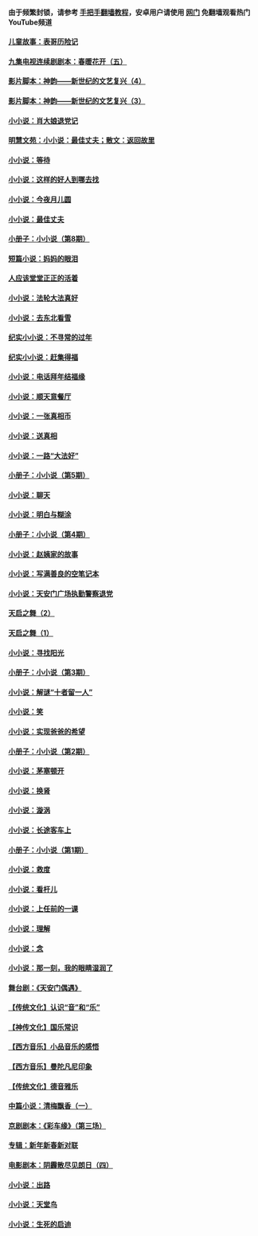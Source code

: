 #### 由于频繁封锁，请参考 [手把手翻墙教程](https://github.com/gfw-breaker/guides/wiki/)，安卓用户请使用 [网门](https://github.com/gfw-breaker/nogfw/blob/master/dl.md?t=07061600) 免翻墙观看热门YouTube频道 

#### [儿童故事：表哥历险记](../pages/328/383535.md?t=07061600) 

#### [九集电视连续剧剧本：春暖花开（五）](../pages/328/275919.md?t=07061600) 

#### [影片脚本：神韵——新世纪的文艺复兴（4）](../pages/328/266089.md?t=07061600) 

#### [影片脚本：神韵——新世纪的文艺复兴（3）](../pages/328/266087.md?t=07061600) 

#### [小小说：肖大娘退党记](../pages/328/239807.md?t=07061600) 

#### [明慧文苑：小小说：最佳丈夫；散文：返回故里](../pages/328/3439.md?t=07061600) 

#### [小小说：等待](../pages/328/223927.md?t=07061600) 

#### [小小说：这样的好人到哪去找](../pages/328/209396.md?t=07061600) 

#### [小小说：今夜月儿圆](../pages/328/193588.md?t=07061600) 

#### [小小说：最佳丈夫](../pages/328/190938.md?t=07061600) 

#### [小册子：小小说（第8期）](../pages/328/188202.md?t=07061600) 

#### [短篇小说：妈妈的眼泪](../pages/328/187712.md?t=07061600) 

#### [人应该堂堂正正的活着](../pages/328/182430.md?t=07061600) 

#### [小小说：法轮大法真好](../pages/328/174669.md?t=07061600) 

#### [小小说：去东北看雪](../pages/328/173882.md?t=07061600) 

#### [纪实小小说：不寻常的过年](../pages/328/173187.md?t=07061600) 

#### [纪实小小说：赶集得福](../pages/328/172652.md?t=07061600) 

#### [小小说：电话拜年结福缘](../pages/328/172533.md?t=07061600) 

#### [小小说：顺天意餐厅](../pages/328/170182.md?t=07061600) 

#### [小小说：一张真相币](../pages/328/169410.md?t=07061600) 

#### [小小说：送真相](../pages/328/166713.md?t=07061600) 

#### [小小说：一路“大法好”](../pages/328/162016.md?t=07061600) 

#### [小册子：小小说（第5期）](../pages/328/161131.md?t=07061600) 

#### [小小说：聊天](../pages/328/159640.md?t=07061600) 

#### [小小说：明白与糊涂](../pages/328/158101.md?t=07061600) 

#### [小册子：小小说（第4期）](../pages/328/158006.md?t=07061600) 

#### [小小说：赵姨家的故事](../pages/328/157843.md?t=07061600) 

#### [小小说：写满善良的空笔记本](../pages/328/157382.md?t=07061600) 

#### [小小说：天安门广场执勤警察退党](../pages/328/156982.md?t=07061600) 

#### [天启之舞（2）](../pages/328/153440.md?t=07061600) 

#### [天启之舞（1）](../pages/328/153439.md?t=07061600) 

#### [小小说：寻找阳光](../pages/328/153065.md?t=07061600) 

#### [小册子：小小说（第3期）](../pages/328/151715.md?t=07061600) 

#### [小小说：解谜“十者留一人”](../pages/328/148967.md?t=07061600) 

#### [小小说：笑](../pages/328/148905.md?t=07061600) 

#### [小小说：实现爸爸的希望](../pages/328/148096.md?t=07061600) 

#### [小册子：小小说（第2期）](../pages/328/147214.md?t=07061600) 

#### [小小说：茅塞顿开](../pages/328/147030.md?t=07061600) 

#### [小小说：换肾](../pages/328/146770.md?t=07061600) 

#### [小小说：漩涡](../pages/328/146683.md?t=07061600) 

#### [小小说：长途客车上](../pages/328/145076.md?t=07061600) 

#### [小册子：小小说（第1期）](../pages/328/143963.md?t=07061600) 

#### [小小说：救度](../pages/328/143927.md?t=07061600) 

#### [小小说：看杆儿](../pages/328/142137.md?t=07061600) 

#### [小小说：上任前的一课](../pages/328/140808.md?t=07061600) 

#### [小小说：理解](../pages/328/140476.md?t=07061600) 

#### [小小说：念](../pages/328/139513.md?t=07061600) 

#### [小小说：那一刻，我的眼睛湿润了](../pages/328/138476.md?t=07061600) 

#### [舞台剧：《天安门偶遇》](../pages/328/117155.md?t=07061600) 

#### [【传统文化】认识“音”和“乐”](../pages/328/108667.md?t=07061600) 

#### [【神传文化】国乐常识](../pages/328/104225.md?t=07061600) 

#### [【西方音乐】小品音乐的感悟](../pages/328/102924.md?t=07061600) 

#### [【西方音乐】曼陀凡尼印象](../pages/328/102922.md?t=07061600) 

#### [【传统文化】德音雅乐](../pages/328/102923.md?t=07061600) 

#### [中篇小说：清梅飘香（一）](../pages/328/101058.md?t=07061600) 

#### [京剧剧本：《彩车缘》（第三场）](../pages/328/96434.md?t=07061600) 

#### [专辑：新年新春新对联](../pages/328/94991.md?t=07061600) 

#### [电影剧本：阴霾散尽见朗日（四）](../pages/328/87081.md?t=07061600) 

#### [小小说：出路](../pages/328/84848.md?t=07061600) 

#### [小小说：天堂鸟](../pages/328/83084.md?t=07061600) 

#### [小小说：生死的启迪](../pages/328/70977.md?t=07061600) 

